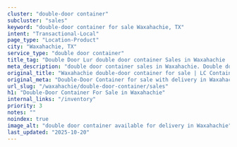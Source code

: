```yaml
---
cluster: "double-door container"
subcluster: "sales"
keyword: "double-door container for sale Waxahachie, TX"
intent: "Transactional-Local"
page_type: "Location-Product"
city: "Waxahachie, TX"
service_type: "double door container"
title_tag: "Double Door Lur double door container Sales in Waxahachie | LC Container"
meta_description: "double door container sales in Waxahachie. Double door containers for easy access. Fast delivery, competitive pricing. Serving double door container area. Quote ID: CYA. Call (214) 524-4168 for your free quote today."
original_title: "Waxahachie double-door container for sale | LC Container"
original_meta: "Double-Door Container for sale with delivery in Waxahachie, TX. LC Container — local Since 2003. Get pricing today."
url_slug: "/waxahachie/double-door-container/sales"
h1: "Double-Door Container For Sale in Waxahachie"
internal_links: "/inventory"
priority: 3
notes: ""
noindex: true
image_alt: "double door container available for delivery in Waxahachie"
last_updated: "2025-10-20"
---
```


<!-- TODO: Add unique city/inventory copy, images, and internal links here. -->
